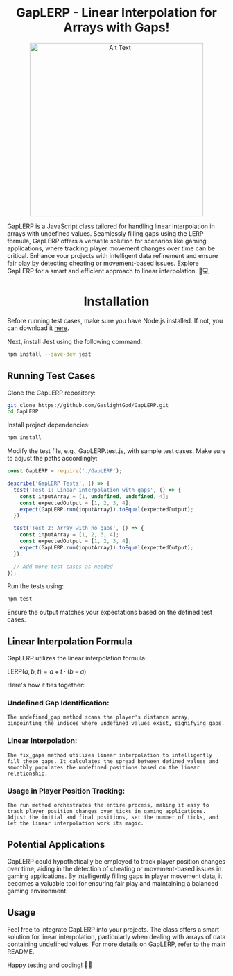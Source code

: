 <div align="center">
  <h1>GapLERP - Linear Interpolation for Arrays with Gaps!</h1>
</div>

<div align="center">
  <img src="https://media.discordapp.net/attachments/1178257853698560021/1202567191078379550/Linear-Interpolation-312471091.jpg?ex=65cdecf8&is=65bb77f8&hm=49bcfe665280406b55f06eaa435476595cc27e55ef5dac8a4e0939c9094c7baf&=&format=webp&width=600&height=360" alt="Alt Text" width="400">
</div>


GapLERP is a JavaScript class tailored for handling linear interpolation in arrays with undefined values. Seamlessly filling gaps using the LERP formula, GapLERP offers a versatile solution for scenarios like gaming applications, where tracking player movement changes over time can be critical. Enhance your projects with intelligent data refinement and ensure fair play by detecting cheating or movement-based issues. Explore GapLERP for a smart and efficient approach to linear interpolation. 🚀💻

<div align="center">
  <h1>Installation</h1>
</div>

Before running test cases, make sure you have Node.js installed. If not, you can download it [here](https://nodejs.org/).

Next, install Jest using the following command:

```bash
npm install --save-dev jest
```

## Running Test Cases

Clone the GapLERP repository:

```bash
git clone https://github.com/GaslightGod/GapLERP.git
cd GapLERP
```
Install project dependencies:

```bash
npm install
```

Modify the test file, e.g., GapLERP.test.js, with sample test cases. Make sure to adjust the paths accordingly:

```js
const GapLERP = require('./GapLERP');

describe('GapLERP Tests', () => {
  test('Test 1: Linear interpolation with gaps', () => {
    const inputArray = [1, undefined, undefined, 4];
    const expectedOutput = [1, 2, 3, 4];
    expect(GapLERP.run(inputArray)).toEqual(expectedOutput);
  });

  test('Test 2: Array with no gaps', () => {
    const inputArray = [1, 2, 3, 4];
    const expectedOutput = [1, 2, 3, 4];
    expect(GapLERP.run(inputArray)).toEqual(expectedOutput);
  });

  // Add more test cases as needed
});
```
Run the tests using:

```bash
npm test
```
Ensure the output matches your expectations based on the defined test cases.

## Linear Interpolation Formula

GapLERP utilizes the linear interpolation formula:

$` \text{LERP}(a, b, t) = a + t \cdot (b - a)`$

Here's how it ties together:

### Undefined Gap Identification:      
    The undefined_gap method scans the player's distance array, pinpointing the indices where undefined values exist, signifying gaps.

### Linear Interpolation:
    The fix_gaps method utilizes linear interpolation to intelligently fill these gaps. It calculates the spread between defined values and smoothly populates the undefined positions based on the linear relationship.

###  Usage in Player Position Tracking:
    The run method orchestrates the entire process, making it easy to track player position changes over ticks in gaming applications. Adjust the initial and final positions, set the number of ticks, and let the linear interpolation work its magic.

## Potential Applications

GapLERP could hypothetically be employed to track player position changes over time, aiding in the detection of cheating or movement-based issues in gaming applications. By intelligently filling gaps in player movement data, it becomes a valuable tool for ensuring fair play and maintaining a balanced gaming environment.

## Usage

Feel free to integrate GapLERP into your projects. The class offers a smart solution for linear interpolation, particularly when dealing with arrays of data containing undefined values. For more details on GapLERP, refer to the main README.

Happy testing and coding! 🧪🚀
